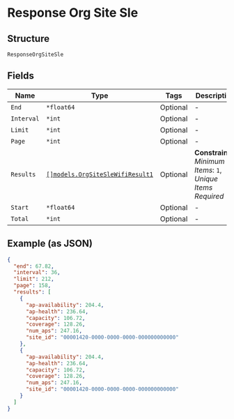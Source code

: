 
# Response Org Site Sle

## Structure

`ResponseOrgSiteSle`

## Fields

| Name | Type | Tags | Description |
|  --- | --- | --- | --- |
| `End` | `*float64` | Optional | - |
| `Interval` | `*int` | Optional | - |
| `Limit` | `*int` | Optional | - |
| `Page` | `*int` | Optional | - |
| `Results` | [`[]models.OrgSiteSleWifiResult1`](../../doc/models/org-site-sle-wifi-result-1.md) | Optional | **Constraints**: *Minimum Items*: `1`, *Unique Items Required* |
| `Start` | `*float64` | Optional | - |
| `Total` | `*int` | Optional | - |

## Example (as JSON)

```json
{
  "end": 67.82,
  "interval": 36,
  "limit": 212,
  "page": 158,
  "results": [
    {
      "ap-availability": 204.4,
      "ap-health": 236.64,
      "capacity": 106.72,
      "coverage": 128.26,
      "num_aps": 247.16,
      "site_id": "00001420-0000-0000-0000-000000000000"
    },
    {
      "ap-availability": 204.4,
      "ap-health": 236.64,
      "capacity": 106.72,
      "coverage": 128.26,
      "num_aps": 247.16,
      "site_id": "00001420-0000-0000-0000-000000000000"
    }
  ]
}
```

